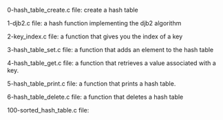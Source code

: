 0-hash_table_create.c file: create a hash table

1-djb2.c file: a hash function implementing the djb2 algorithm

2-key_index.c file: a function that gives you the index of a key

3-hash_table_set.c file: a function that adds an element to the hash table

4-hash_table_get.c file: a function that retrieves a value associated with a key.

5-hash_table_print.c file: a function that prints a hash table.

6-hash_table_delete.c file: a function that deletes a hash table

100-sorted_hash_table.c file: 